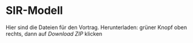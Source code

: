 # SIR-Modell
Hier sind die Dateien für den Vortrag. Herunterladen: grüner Knopf oben rechts, dann auf *Download ZIP* klicken
